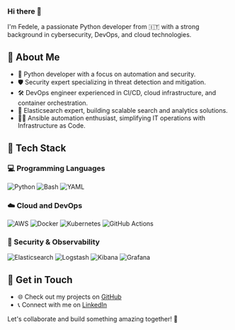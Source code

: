 ### Hi there 👋

I'm Fedele, a passionate Python developer from 🇮🇹 with a strong background in cybersecurity, DevOps, and cloud technologies.

## 🧪 About Me

- 🤖 Python developer with a focus on automation and security.
- 🛡️ Security expert specializing in threat detection and mitigation.
- 🛠️ DevOps engineer experienced in CI/CD, cloud infrastructure, and container orchestration.
- 🔄 Elasticsearch expert, building scalable search and analytics solutions.
- 👨‍💻 Ansible automation enthusiast, simplifying IT operations with Infrastructure as Code.

## 🧐 Tech Stack

### 💻 Programming Languages

![Python](https://img.shields.io/badge/Python-3776AB?style=for-the-badge&logo=python&logoColor=white)
![Bash](https://img.shields.io/badge/Bash-4EAA25?style=for-the-badge&logo=gnubash&logoColor=white)
![YAML](https://img.shields.io/badge/YAML-000000?style=for-the-badge&logo=yaml&logoColor=white)

### ☁️ Cloud and DevOps

![AWS](https://img.shields.io/badge/AWS-FF9900?style=for-the-badge&logo=amazonaws&logoColor=white)
![Docker](https://img.shields.io/badge/Docker-0073ec?style=for-the-badge&logo=docker&logoColor=white)
![Kubernetes](https://img.shields.io/badge/Kubernetes-326CE5?style=for-the-badge&logo=kubernetes&logoColor=white)
![GitHub Actions](https://img.shields.io/badge/GitHub_Actions-2088FF?style=for-the-badge&logo=githubactions&logoColor=white)

### 🔎 Security & Observability

![Elasticsearch](https://img.shields.io/badge/Elasticsearch-005571?style=for-the-badge&logo=elasticsearch&logoColor=white)
![Logstash](https://img.shields.io/badge/Logstash-005571?style=for-the-badge&logo=logstash&logoColor=white)
![Kibana](https://img.shields.io/badge/Kibana-005571?style=for-the-badge&logo=kibana&logoColor=white)
![Grafana](https://img.shields.io/badge/Grafana-F46800?style=for-the-badge&logo=grafana&logoColor=white)

## 📢 Get in Touch

- 🌐 Check out my projects on [GitHub](https://github.com/fedelemantuano)
- 📞 Connect with me on [LinkedIn](https://www.linkedin.com/in/fmantuano)

Let's collaborate and build something amazing together! 🌟
